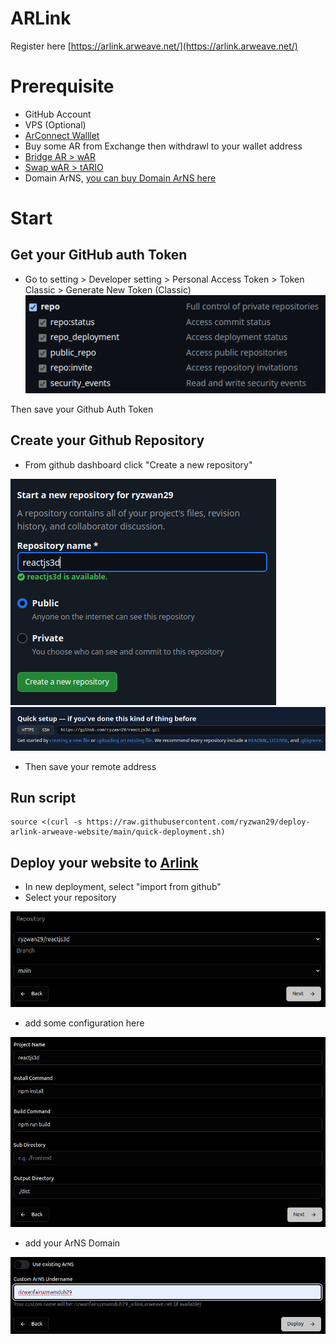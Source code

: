 # ARLink
Register here [https://arlink.arweave.net/](https://arlink.arweave.net/)


# Prerequisite
- GitHub Account
- VPS (Optional)
- [ArConnect Walllet](https://www.arconnect.io/)
- Buy some AR from Exchange then withdrawl to your wallet address
- [Bridge AR > wAR](https://aox.xyz/#/beta)
- [Swap wAR > tARIO](https://permaswap.arweave.dev/#/ao/WAR-TARIO?tab=swap)
- Domain ArNS, [you can buy Domain ArNS here](https://arns.app/#/?search=)

# Start
## Get your GitHub auth Token
- Go to setting > Developer setting > Personal Access Token > Token Classic > Generate New Token (Classic)
![github-auth](./images/repo-git-auth.png)

Then save your Github Auth Token

## Create your Github Repository
- From github dashboard click "Create a new repository"

![new-repo](./images/new-repo.png)
![new-repo-1](./images/new-repo-2.png)
- Then save your remote address

## Run script
```
source <(curl -s https://raw.githubusercontent.com/ryzwan29/deploy-arlink-arweave-website/main/quick-deployment.sh)
```

## Deploy your website to [Arlink](https://arlink.arweave.net/)
- In new deployment, select "import from github"
- Select your repository

![deploy-arlink1](./images/arlink-deploy-1.png)

- add some configuration here

![deploy-arlink2](./images/arlink-deploy-2.png)

- add your ArNS Domain

![deploy-arlink1](./images/arlink-deploy-3.png)
